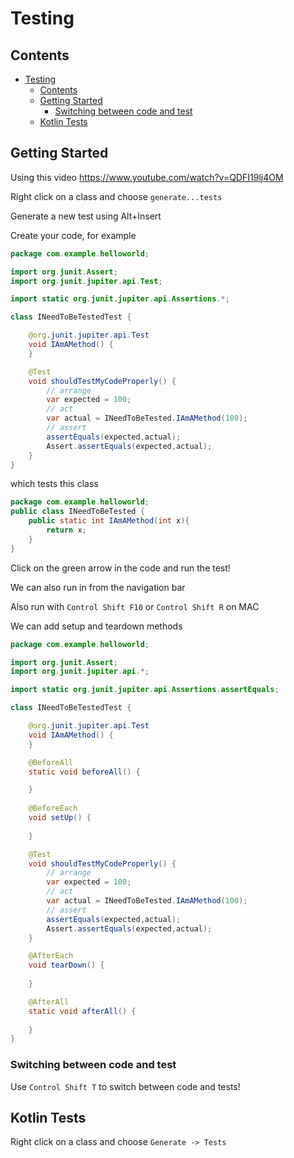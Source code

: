 # Testing

## Contents

- [Testing](#testing)
  - [Contents](#contents)
  - [Getting Started](#getting-started)
    - [Switching between code and test](#switching-between-code-and-test)
  - [Kotlin Tests](#kotlin-tests)

## Getting Started

Using this video https://www.youtube.com/watch?v=QDFI19lj4OM

Right click on a class and choose `generate...tests`

Generate a new test using Alt+Insert

Create your code, for example

```java
package com.example.helloworld;

import org.junit.Assert;
import org.junit.jupiter.api.Test;

import static org.junit.jupiter.api.Assertions.*;

class INeedToBeTestedTest {

    @org.junit.jupiter.api.Test
    void IAmAMethod() {
    }

    @Test
    void shouldTestMyCodeProperly() {
        // arrange
        var expected = 100;
        // act
        var actual = INeedToBeTested.IAmAMethod(100);
        // assert
        assertEquals(expected,actual);
        Assert.assertEquals(expected,actual);
    }
}
```

which tests this class

```java
package com.example.helloworld;
public class INeedToBeTested {
    public static int IAmAMethod(int x){
        return x;
    }
}
```

Click on the green arrow in the code and run the test!

We can also run in from the navigation bar

Also run with `Control Shift F10` or `Control Shift R` on MAC

We can add setup and teardown methods

```java
package com.example.helloworld;

import org.junit.Assert;
import org.junit.jupiter.api.*;

import static org.junit.jupiter.api.Assertions.assertEquals;

class INeedToBeTestedTest {

    @org.junit.jupiter.api.Test
    void IAmAMethod() {
    }

    @BeforeAll
    static void beforeAll() {

    }
    
    @BeforeEach
    void setUp() {
        
    }

    @Test
    void shouldTestMyCodeProperly() {
        // arrange
        var expected = 100;
        // act
        var actual = INeedToBeTested.IAmAMethod(100);
        // assert
        assertEquals(expected,actual);
        Assert.assertEquals(expected,actual);
    }

    @AfterEach
    void tearDown() {
        
    }

    @AfterAll
    static void afterAll() {
        
    }
}
```

### Switching between code and test

Use `Control Shift T` to switch between code and tests!

## Kotlin Tests

Right click on a class and choose `Generate -> Tests`

```kotlin


```
